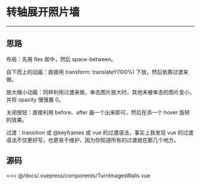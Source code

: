 # 转轴展开照片墙

<TurnImagesWalls/>

---

## 思路

布局：先用 flex 居中，然后 space-between。

自下而上的动画：直接用 transform: translateY(100%) 下放，然后依靠过渡来做。

放大缩小动画：同样利用过渡来做，单击图片放大时，其他未被单击的图片变小，并将 opacity 慢慢置 0。

关闭按钮：直接利用 before、after 画一个出来即可，然后在添一个 hover 旋转的效果。

过渡：transition 或 @keyframes 或 vue 的过渡语法，事实上我发现 vue 的过渡语法不仅更好写，也更易于维护，因为你知道所有的过渡就在那几个地方。

## 源码

<<< @/docs/.vuepress/components/TurnImagesWalls.vue
